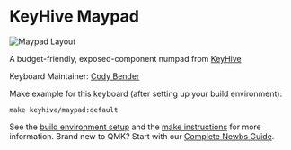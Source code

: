 # KeyHive Maypad

![Maypad Layout](https://imgur.com/B7WXcfy)

A budget-friendly, exposed-component numpad from [KeyHive](https://www.keyhive.xyz)

Keyboard Maintainer: [Cody Bender](https://github.com/codybender)  

Make example for this keyboard (after setting up your build environment):

    make keyhive/maypad:default

See the [build environment setup](https://docs.qmk.fm/#/getting_started_build_tools) and the [make instructions](https://docs.qmk.fm/#/getting_started_make_guide) for more information. Brand new to QMK? Start with our [Complete Newbs Guide](https://docs.qmk.fm/#/newbs).